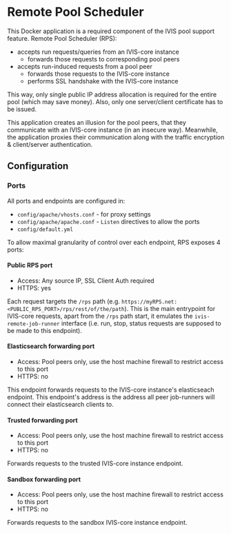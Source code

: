 # Remote Pool Scheduler

This Docker application is a required component of the IVIS pool support feature.
Remote Pool Scheduler (RPS):
    
* accepts run requests/queries from an IVIS-core instance
  * forwards those requests to corresponding pool peers
* accepts run-induced requests from a pool peer
  * forwards those requests to the IVIS-core instance
  * performs SSL handshake with the IVIS-core instance

This way, only single public IP address allocation is required for the entire pool (which may save money).
Also, only one server/client certificate has to be issued. 

This application creates an illusion for the pool peers, that they communicate with
an IVIS-core instance (in an insecure way). Meanwhile, the application proxies
their communication along with the traffic encryption & client/server authentication.

## Configuration

### Ports

All ports and endpoints are configured in:

* `config/apache/vhosts.conf` - for proxy settings
* `config/apache/apache.conf` - `Listen` directives to allow the ports
* `config/default.yml`

To allow maximal granularity of control over each endpoint, RPS exposes 4 ports:

#### Public RPS port

* Access: Any source IP, SSL Client Auth required
* HTTPS: yes

Each request targets the `/rps` path (e.g. `https://myRPS.net:<PUBLIC_RPS_PORT>/rps/rest/of/the/path`).
This is the main entrypoint for IVIS-core requests, apart from the `/rps` path start,
it emulates the `ivis-remote-job-runner` interface (i.e. run, stop, status 
requests are supposed to be made to this endpoint).

#### Elasticsearch forwarding port

* Access: Pool peers only, use the host machine firewall to restrict access to this port
* HTTPS: no

This endpoint forwards requests to the IVIS-core instance's elasticseach endpoint.
This endpoint's address is the address all peer job-runners will connect their
elasticsearch clients to.

#### Trusted forwarding port

* Access: Pool peers only, use the host machine firewall to restrict access to this port
* HTTPS: no

Forwards requests to the trusted IVIS-core instance endpoint.

#### Sandbox forwarding port

* Access: Pool peers only, use the host machine firewall to restrict access to this port
* HTTPS: no

Forwards requests to the sandbox IVIS-core instance endpoint.